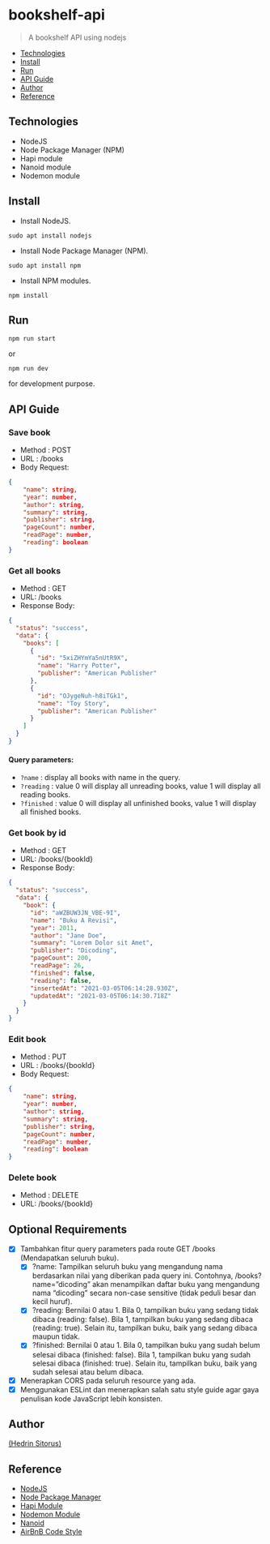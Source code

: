 <!-- Beberapa Tahapan pelaksanaan -->

# bookshelf-api

> A bookshelf API using nodejs

- [Technologies](#Technologies)
- [Install](#Install)
- [Run](#Run)
- [API Guide](#API-Guide)
- [Author](#Author)
- [Reference](#Reference)

## Technologies

- NodeJS
- Node Package Manager (NPM)
- Hapi module
- Nanoid module
- Nodemon module

## Install

- Install NodeJS.

```shell
sudo apt install nodejs
```

- Install Node Package Manager (NPM).

```shell
sudo apt install npm
```

- Install NPM modules.

```shell
npm install
```

## Run

```
npm run start
```

or

```
npm run dev
```

for development purpose.

## API Guide

### Save book

- Method : POST
- URL : /books
- Body Request:

```json
{
    "name": string,
    "year": number,
    "author": string,
    "summary": string,
    "publisher": string,
    "pageCount": number,
    "readPage": number,
    "reading": boolean
}
```

### Get all books

- Method : GET
- URL: /books
- Response Body:

```json
{
  "status": "success",
  "data": {
    "books": [
      {
        "id": "5xiZHYmYa5nUtR9X",
        "name": "Harry Potter",
        "publisher": "American Publisher"
      },
      {
        "id": "OJygeNuh-h8iTGk1",
        "name": "Toy Story",
        "publisher": "American Publisher"
      }
    ]
  }
}
```

#### Query parameters:

- `?name` : display all books with name in the query.
- `?reading` : value 0 will display all unreading books, value 1 will display all reading books.
- `?finished` : value 0 will display all unfinished books, value 1 will display all finished books.

### Get book by id

- Method : GET
- URL: /books/{bookId}
- Response Body:

```json
{
  "status": "success",
  "data": {
    "book": {
      "id": "aWZBUW3JN_VBE-9I",
      "name": "Buku A Revisi",
      "year": 2011,
      "author": "Jane Doe",
      "summary": "Lorem Dolor sit Amet",
      "publisher": "Dicoding",
      "pageCount": 200,
      "readPage": 26,
      "finished": false,
      "reading": false,
      "insertedAt": "2021-03-05T06:14:28.930Z",
      "updatedAt": "2021-03-05T06:14:30.718Z"
    }
  }
}
```

### Edit book

- Method : PUT
- URL : /books/{bookId}
- Body Request:

```json
{
    "name": string,
    "year": number,
    "author": string,
    "summary": string,
    "publisher": string,
    "pageCount": number,
    "readPage": number,
    "reading": boolean
}
```

### Delete book

- Method : DELETE
- URL: /books/{bookId}

## Optional Requirements

- [x] Tambahkan fitur query parameters pada route GET /books (Mendapatkan seluruh buku).
  - [x] ?name: Tampilkan seluruh buku yang mengandung nama berdasarkan nilai yang diberikan pada query ini. Contohnya, /books?name=”dicoding” akan menampilkan daftar buku yang mengandung nama “dicoding” secara non-case sensitive (tidak peduli besar dan kecil huruf).
  - [x] ?reading: Bernilai 0 atau 1. Bila 0, tampilkan buku yang sedang tidak dibaca (reading: false). Bila 1, tampilkan buku yang sedang dibaca (reading: true). Selain itu, tampilkan buku, baik yang sedang dibaca maupun tidak.
  - [x] ?finished: Bernilai 0 atau 1. Bila 0, tampilkan buku yang sudah belum selesai dibaca (finished: false). Bila 1, tampilkan buku yang sudah selesai dibaca (finished: true). Selain itu, tampilkan buku, baik yang sudah selesai atau belum dibaca.
- [x] Menerapkan CORS pada seluruh resource yang ada.
- [x] Menggunakan ESLint dan menerapkan salah satu style guide agar gaya penulisan kode JavaScript lebih konsisten.

## Author

[(Hedrin Sitorus)](https://github.com/HedrinSitorus20)

## Reference

- [NodeJS](https://nodejs.org/en/)
- [Node Package Manager](https://www.npmjs.com/)
- [Hapi Module](https://hapi.dev/)
- [Nodemon Module](https://www.npmjs.com/package/nodemon)
- [Nanoid](https://www.npmjs.com/package/nanoid)
- [AirBnB Code Style](https://github.com/airbnb/javascript)
